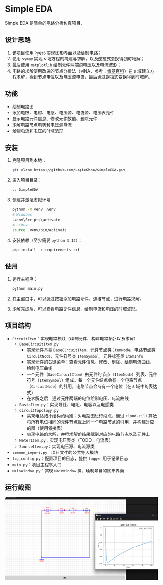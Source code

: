 # Simple EDA

Simple EDA 是简单的电路分析仿真项目。

## 设计思路

1. 该项目使用 `PyQt6` 实现图形界面以及绘制电路；
2. 使用 `sympy` 实现 s 域方程的构建与求解，以及逆拉式变换得到时域解；
3. 最后使用 `matplotlib` 绘制元件两端的电压以及电流波形；
4. 电路的求解使用改进的节点分析法（MNA，参考：[维基百科](https://en.wikipedia.org/wiki/Modified_nodal_analysis)）在 s 域建立方程求解，得到节点电位以及电压源电流，最后通过逆拉式变换得到时域解。

## 功能

* 绘制电路图
* 添加电阻、电容、电感、电压源、电流源、电压表元件
* 显示电路元件信息、修改元件数值、删除元件
* 求解电路节点电势和电压源电流
* 绘制电流和电压的时域波形

## 安装

1. 克隆项目到本地：

    ```bash
    git clone https://github.com/LogicShao/SimpleEDA.git
    ```

2. 进入项目目录：

    ```bash
    cd SimpleEDA
    ```

3. 创建并激活虚拟环境

    ```bash
    python -m venv .venv
    # Windows
    .venv\Scripts\activate
    # Linux
    source .venv/bin/activate
    ```

4. 安装依赖（至少需要 `python 3.12`）：

    ```bash
    pip install -r requirements.txt
    ```

## 使用

1. 运行主程序：

    ```bash
    python main.py
    ```

2. 在主窗口中，可以通过按钮添加电路元件，连接节点，进行电路求解。

3. 求解完成后，可以查看电路元件信息，绘制电流和电压的时域波形。

## 项目结构

* `CircuitItem`：实现电路模块（绘制元件、构建电路拓扑以及求解）
  * `BaseCircuitItem.py`
    * 实现元件基类 `BaseCircuitItem`，元件节点类 `ItemNode`，电路节点类 `CircuitNode`，元件符号类 `ItemSymbol`，元件标签类 `ItemInfo`
    * 实现元件的右键菜单：查看元件信息、修改、删除、绘制电流曲线、绘制电压曲线
    * 一个元件（`BaseCircuitItem`）由元件的节点（`ItemNode`）列表、元件符号（`ItemSymbol`）组成。每一个元件结点会有一个电路节点（`CircuitNode`）的引用，电路节点会持有一个电位（在 s 域中的表达式）
    * 在求解之后，通过元件两端的电位绘制电压、电流曲线
  * `BasicItem.py`：实现导线、电阻、电容以及电感类
  * `CircuitTopology.py`
    * 实现电路拓扑结构的构建：对电路图进行缩点，通过 `Flood-Fill` 算法将所有电位相同的元件节点赋上同一个电路节点的引用，并构建对应的图（使用邻接表）
    * 实现电路的求解，并将求解的结果赋到对应的电路节点以及元件上
  * `MeterItem.py`：实现电压表类（TODO：电流表）
  * `SourceItem.py`：实现电压源、电流源类
* `common_import.py`：项目文件的公共导入模块
* `log_config.py`：配置项目的日志，提供 `logger` 用于记录日志
* `main.py`：项目主程序入口
* `MainWindow.py`：实现 `MainWindow` 类，绘制项目的图形界面

## 运行截图

![运行截图](assets/运行截图.png)

